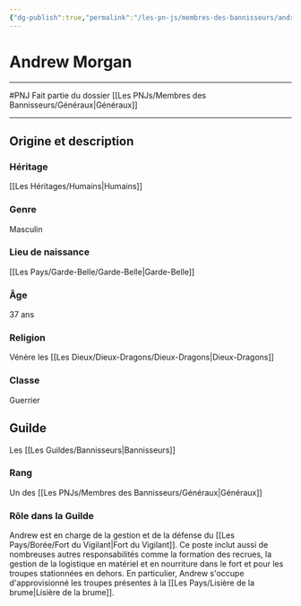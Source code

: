 ```yaml
---
{"dg-publish":true,"permalink":"/les-pn-js/membres-des-bannisseurs/andrew-morgan/"}
---
```


# Andrew Morgan
---
#PNJ 
Fait partie du dossier [[Les PNJs/Membres des Bannisseurs/Généraux\|Généraux]]

-------
## Origine et description
### Héritage
[[Les Héritages/Humains\|Humains]]
### Genre
Masculin
### Lieu de naissance
[[Les Pays/Garde-Belle/Garde-Belle\|Garde-Belle]]
### Âge
37 ans
### Religion
Vénère les [[Les Dieux/Dieux-Dragons/Dieux-Dragons\|Dieux-Dragons]]
### Classe
Guerrier
## Guilde
Les [[Les Guildes/Bannisseurs\|Bannisseurs]]
### Rang
Un des [[Les PNJs/Membres des Bannisseurs/Généraux\|Généraux]]
### Rôle dans la Guilde
Andrew est en charge de la gestion et de la défense du [[Les Pays/Borée/Fort du Vigilant\|Fort du Vigilant]]. Ce poste inclut aussi de nombreuses autres responsabilités comme la formation des recrues, la gestion de la logistique en matériel et en nourriture dans le fort et pour les troupes stationnées en dehors. En particulier, Andrew s'occupe d'approvisionné les troupes présentes à la [[Les Pays/Lisière de la brume\|Lisière de la brume]].